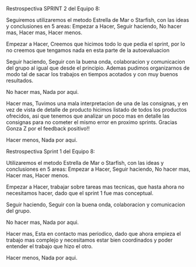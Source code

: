 Restrospectiva SPRINT 2 del Equipo 8:

Seguiremos utilizaremos el metodo Estrella de Mar o Starfish, con las ideas y conclusiones en 5 areas: Empezar a Hacer, Seguir haciendo, No hacer mas, Hacer mas, Hacer menos.

Empezar a Hacer, 
Creemos que hicimos todo lo que pedia el sprint, por lo no creemos que tengamos nada en esta parte de la autoevaluacion

Seguir haciendo, 
Seguir con la buena onda, colaboracion y comunicacion del grupo al igual que desde el principio. Ademas pudimos organizarnos de modo tal de sacar los trabajos en tiempos acotados y con muy buenos resultados.

No hacer mas, 
Nada por aqui.

Hacer mas, 
Tuvimos una mala interpretacion de una de las consignas, y en vez de vista de detalle de producto hicimos listado de todos los productos ofrecidos, asi que tenemos que analizar un poco mas en detalle las consignas para no cometer el mismo error en proximo sprints. Gracias Gonza Z por el feedback positivo!!

Hacer menos,
Nada por aqui.


Restrospectiva Sprint 1 del Equipo 8:

Utilizaremos el metodo Estrella de Mar o Starfish, con las ideas y conclusiones en 5 areas: Empezar a Hacer, Seguir haciendo, No hacer mas, Hacer mas, Hacer menos.

Empezar a Hacer, 
trabajar sobre tareas mas tecnicas, que hasta ahora no necesitamos hacer, dado que el sprint 1 fue mas conceptual.

Seguir haciendo, 
Seguir con la buena onda, colaboracion y comunicacion del grupo.

No hacer mas, 
Nada por aqui.

Hacer mas, 
Esta en contacto mas periodico, dado que ahora empieza el trabajo mas complejo y necesitamos estar bien coordinados y poder entender el trabajo que hizo el otro.

Hacer menos,
Nada por aqui.





